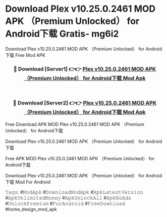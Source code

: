 # Download Plex v10.25.0.2461 MOD APK （Premium Unlocked） for Android下载 Gratis- mg6i2
Download Plex v10.25.0.2461 MOD APK （Premium Unlocked） for Android下载 Free Mod APK

<div align="center">
<h3>🔴 Download [Server1] 👉👉 <a href="https://apk-comot.site?title=Plex_v10.25.0.2461_MOD_APK_（Premium_Unlocked）_for_Android下载">Plex v10.25.0.2461 MOD APK （Premium Unlocked） for Android下载 Mod Apk</a></h3><br>

<h3>🔴 Download [Server2] 👉👉 <a href="https://apk-comot.site?title=Plex_v10.25.0.2461_MOD_APK_（Premium_Unlocked）_for_Android下载">Plex v10.25.0.2461 MOD APK （Premium Unlocked） for Android下载 Mod Apk</a></h3>
</div>


Free Download APK MOD Plex v10.25.0.2461 MOD APK （Premium Unlocked） for Android下载

Download Plex v10.25.0.2461 MOD APK （Premium Unlocked） for Android下载 

Free APK MOD Plex v10.25.0.2461 MOD APK （Premium Unlocked） for Android下载 

Download Plex v10.25.0.2461 MOD APK （Premium Unlocked） for Android下载 Mod For Android

𝚃𝚊𝚐𝚜: #𝙼𝚘𝚍𝙰𝚙𝚔 #𝙳𝚘𝚠𝚗𝚕𝚘𝚊𝚍𝙼𝚘𝚍𝙰𝚙𝚔 #𝙰𝚙𝚔𝙻𝚊𝚝𝚎𝚜𝚝𝚅𝚎𝚛𝚜𝚒𝚘𝚗 #𝙰𝚙𝚔𝚄𝚗𝚕𝚒𝚖𝚒𝚝𝚎𝚍𝙼𝚘𝚗𝚎𝚢 #𝙰𝚙𝚔𝚄𝚗𝚕𝚘𝚌𝚔𝙰𝚕𝚕 #𝙰𝚙𝚔𝙽𝚘𝙰𝚍𝚜 #𝚄𝚗𝚕𝚘𝚌𝚔𝙿𝚛𝚎𝚖𝚒𝚞𝚖 #𝙵𝚘𝚛𝙰𝚗𝚍𝚛𝚘𝚒𝚍 #𝙵𝚛𝚎𝚎𝙳𝚘𝚠𝚗𝚕𝚘𝚊𝚍 #home_design_mod_apk